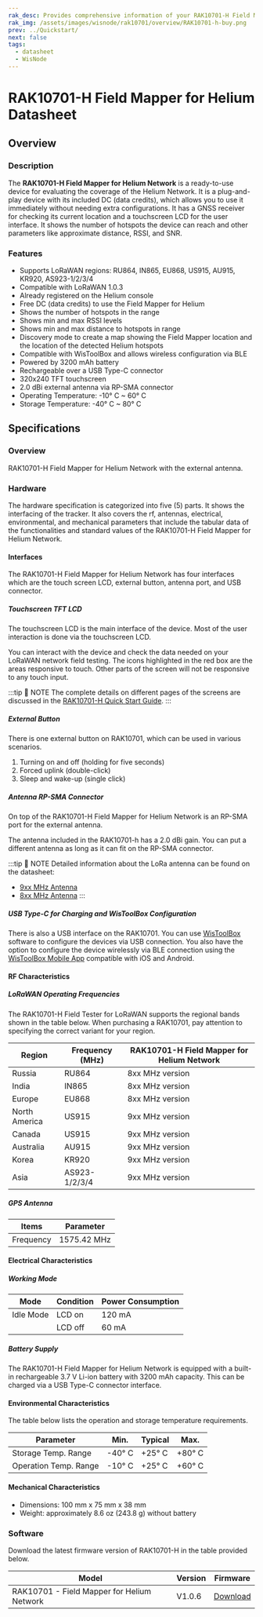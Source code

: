 ```yaml
---
rak_desc: Provides comprehensive information of your RAK10701-H Field Mapper for Helium Network to help you use it. This information includes technical specifications, characteristics, and requirements, and it also discusses the device components.
rak_img: /assets/images/wisnode/rak10701/overview/RAK10701-h-buy.png
prev: ../Quickstart/
next: false
tags:
  - datasheet
  - WisNode
---
```


# RAK10701-H Field Mapper for Helium Datasheet

## Overview

### Description

The **RAK10701-H Field Mapper for Helium Network** is a ready-to-use device for evaluating the coverage of the Helium Network. It is a plug-and-play device with its included DC (data credits), which allows you to use it immediately without needing extra configurations. It has a GNSS receiver for checking its current location and a touchscreen LCD for the user interface. It shows the number of hotspots the device can reach and other parameters like approximate distance, RSSI, and SNR.

### Features

- Supports LoRaWAN regions: RU864, IN865, EU868, US915, AU915, KR920, AS923-1/2/3/4
- Compatible with LoRaWAN 1.0.3
- Already registered on the Helium console
- Free DC (data credits) to use the Field Mapper for Helium
- Shows the number of hotspots in the range
- Shows min and max RSSI levels
- Shows min and max distance to hotspots in range
- Discovery mode to create a map showing the Field Mapper location and the location of the detected Helium hotspots
- Compatible with WisToolBox and allows wireless configuration via BLE
- Powered by 3200&nbsp;mAh battery
- Rechargeable over a USB Type-C connector
- 320x240 TFT touchscreen
- 2.0&nbsp;dBi external antenna via RP-SMA connector
- Operating Temperature: -10°&nbsp;C ~ 60°&nbsp;C
- Storage Temperature: -40°&nbsp;C ~ 80°&nbsp;C

## Specifications

### Overview

RAK10701-H Field Mapper for Helium Network with the external antenna.

<rk-img
  src="/assets/images/wisnode/rak10701/quickstart/RAK10701-photo.png"
  width="35%"
  caption="RAK10701-H Field Mapper for Helium Network"
/>

### Hardware

The hardware specification is categorized into five (5) parts. It shows the interfacing of the tracker. It also covers the rf, antennas, electrical, environmental, and mechanical parameters that include the tabular data of the functionalities and standard values of the RAK10701-H Field Mapper for Helium Network.

#### Interfaces

The RAK10701-H Field Mapper for Helium Network has four interfaces which are the touch screen LCD, external button, antenna port, and USB connector.

##### Touchscreen TFT LCD

The touchscreen LCD is the main interface of the device. Most of the user interaction is done via the touchscreen LCD.

<rk-img
  src="/assets/images/wisnode/rak10701/datasheet/interface-lcd.png"
  width="30%"
  caption="RAK10701-H front view with an LCD screen"
/>

You can interact with the device and check the data needed on your LoRaWAN network field testing. The icons highlighted in the red box are the areas responsive to touch. Other parts of the screen will not be responsive to any touch input.

<rk-img
  src="/assets/images/wisnode/rak10701/datasheet/interface-main.png"
  width="25%"
  caption="RAK10701-H home display"
/>

:::tip 📝 NOTE
The complete details on different pages of the screens are discussed in the [RAK10701-H Quick Start Guide](/Product-Categories/WisNode/RAK10701-H/Quickstart/).
:::

##### External Button

There is one external button on RAK10701, which can be used in various scenarios.

1. Turning on and off (holding for five seconds)
2. Forced uplink (double-click)
3. Sleep and wake-up (single click)

<rk-img
  src="/assets/images/wisnode/rak10701/datasheet/button.png"
  width="25%"
  caption="RAK10701-H useable button"
/>

##### Antenna RP-SMA Connector

On top of the RAK10701-H Field Mapper for Helium Network is an RP-SMA port for the external antenna.

<rk-img
  src="/assets/images/wisnode/rak10701/datasheet/interface-antenna-2.png"
  width="40%"
  caption="RAK10701-H RP-SMA antenna port"
/>

The antenna included in the RAK10701-h has a 2.0&nbsp;dBi gain. You can put a different antenna as long as it can fit on the RP-SMA connector.

<rk-img
  src="/assets/images/wisnode/rak10701/datasheet/2-dbi-antenna.png"
  width="30%"
  caption="2.0 dBi antenna"
/>

:::tip 📝 NOTE
Detailed information about the LoRa antenna can be found on the datasheet:

- [9xx MHz Antenna](https://downloads.rakwireless.com/Accessories/Antenna/SMA-Antenna/RPSMA-J-915MHz_LoRa_Antenna_Specifications.pdf)
- [8xx MHz Antenna](https://downloads.rakwireless.com/Accessories/Antenna/SMA-Antenna/RPSMA-J-868MHz_LoRa_Antenna_Specifications.pdf)
:::

##### USB Type-C for Charging and WisToolBox Configuration

There is also a USB interface on the RAK10701. You can use [WisToolBox](https://docs.rakwireless.com/Product-Categories/Software-Tools/WisToolBox/Overview) software to configure the devices via USB connection. You also have the option to configure the device wirelessly via BLE connection using the [WisToolBox Mobile App](https://docs.rakwireless.com/Product-Categories/Software-Tools/WisToolBox/WisToolBoxMobile/) compatible with iOS and Android.

<rk-img
  src="/assets/images/wisnode/rak10701/datasheet/interface-usb-typec.png"
  width="40%"
  caption="USB Type-C connector access"
/>

#### RF Characteristics

##### LoRaWAN Operating Frequencies

The RAK10701-H Field Tester for LoRaWAN supports the regional bands shown in the table below. When purchasing a RAK10701, pay attention to specifying the correct variant for your region.

| Region        | Frequency (MHz) | RAK10701-H Field Mapper for Helium Network |
| ------------- | --------------- | ------------------------------------------ |
| Russia        | RU864           | 8xx MHz version                            |
| India         | IN865           | 8xx MHz version                            |
| Europe        | EU868           | 8xx MHz version                            |
| North America | US915           | 9xx MHz version                            |
| Canada        | US915           | 9xx MHz version                            |
| Australia     | AU915           | 9xx MHz version                            |
| Korea         | KR920           | 9xx MHz version                            |
| Asia          | AS923-1/2/3/4   | 9xx MHz version                            |

##### GPS Antenna

| Items     | Parameter        |
| --------- | ---------------- |
| Frequency | 1575.42&nbsp;MHz |

#### Electrical Characteristics

##### Working Mode

| Mode      | Condition | Power Consumption |
| --------- | --------- | ----------------- |
| Idle Mode | LCD on    | 120&nbsp;mA       |
|           | LCD off   | 60&nbsp;mA        |

##### Battery Supply

The RAK10701-H Field Mapper for Helium Network is equipped with a built-in rechargeable 3.7&nbsp;V Li-ion battery with 3200&nbsp;mAh capacity. This can be charged via a USB Type-C connector interface.

#### Environmental Characteristics

The table below lists the operation and storage temperature requirements.

| Parameter             | Min.        | Typical     | Max.        |
| --------------------- | ----------- | ----------- | ----------- |
| Storage Temp. Range   | -40°&nbsp;C | +25°&nbsp;C | +80°&nbsp;C |
| Operation Temp. Range | -10°&nbsp;C | +25°&nbsp;C | +60°&nbsp;C |

#### Mechanical Characteristics

- Dimensions: 100&nbsp;mm x 75&nbsp;mm x 38&nbsp;mm
- Weight: approximately 8.6&nbsp;oz (243.8&nbsp;g) without battery

### Software

Download the latest firmware version of RAK10701-H in the table provided below.

| Model                                      | Version | Firmware                                                              |
| ------------------------------------------ | ------- | --------------------------------------------------------------------- |
| RAK10701 - Field Mapper for Helium Network | V1.0.6  | [Download](https://downloads.rakwireless.com/LoRa/RAK10701/Firmware/RAK10701_H_Latest_Firmware.zip) |

